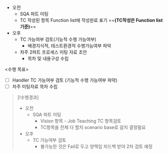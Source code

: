 - 오전
	- SQA 파트 미팅
	- TC 작성된 항목 Function list에 작성완료 표기 ==**(TC작성은 Function list 기준)**==
- 오후
	- TC 가능여부 검토(기능적 수행 가능여부)
		- 배경지식적, 테스트환경적 수행가능여부 파악
	- 차주 2파트 프로세스 미팅 자료 초안
		- 목차 및 내용구성 수립

<수행 목표>
- [ ] Handler TC 가능여부 검토 (기능적 수행 가능여부 파악)
- [ ] 차주 미팅자료 목차 수립

>[!수행경과]
>- 오전
>	- SQA 파트 미팅
>		- Vision 항목 - Job Teaching TC 항목검토
>		- TC항목을 전체 다 할지 scenario base로 갈지 결정필요
>- 오후
>	- TC 가능여부 검토
>		- 불가능한 것은 Fail로 두고 양책임 피드백 받아 2차 검토 예정

